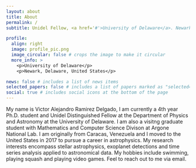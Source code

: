```yaml
---
layout: about
title: About
permalink: /
subtitle: Unidel Fellow, <a href='#'>University of Delaware</a>. Newark, Delaware, United States. viclrd@udel.edu.

profile:
  align: right
  image: profile_pic.png
  image_circular: false # crops the image to make it circular
  more_info: >
    <p>University of Delaware</p>
    <p>Newark, Delaware, United States</p>

news: false # includes a list of news items
selected_papers: false # includes a list of papers marked as "selected={true}"
social: true # includes social icons at the bottom of the page
---
```

My name is Victor Alejandro Ramirez Delgado, I am currently a 4th year Ph.D. student and Unidel Distinguished Fellow at the Department of Physics and Astronomy at the University of Delaware. I am also a visitng graduate student with Mathematics and Computer Science Divison at Argone National Lab. I am originally from Caracas, Venezuela and I moved to the United States in 2017 to pursue a career in astrophysics. My research interests encompass stellar astrophysics, exoplanet detections and time series analysis applied to astronomical data. My hobbies include swimming, playing squash and playing video games. Feel to reach out to me via email.
